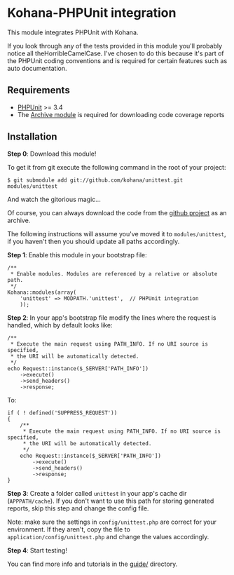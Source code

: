 # Kohana-PHPUnit integration

This module integrates PHPUnit with Kohana.

If you look through any of the tests provided in this module you'll probably notice all theHorribleCamelCase.
I've chosen to do this because it's part of the PHPUnit coding conventions and is required for certain features such as auto documentation.

## Requirements

* [PHPUnit](http://www.phpunit.de/) >= 3.4
* The [Archive module](http://github.com/BMatt/kohana-archive) is required for downloading code coverage reports

## Installation

**Step 0**: Download this module!

To get it from git execute the following command in the root of your project:

	$ git submodule add git://github.com/kohana/unittest.git modules/unittest

And watch the gitorious magic...

Of course, you can always download the code from the [github project](http://github.com/kohana/unittest) as an archive.

The following instructions will assume you've moved it to `modules/unittest`, if you haven't then you should update all paths accordingly.

**Step 1**: Enable this module in your bootstrap file:

	/**
	 * Enable modules. Modules are referenced by a relative or absolute path.
	 */
	Kohana::modules(array(
		'unittest' => MODPATH.'unittest',  // PHPUnit integration
		));

**Step 2**: In your app's bootstrap file modify the lines where the request is handled, which by default looks like:

	/**
	 * Execute the main request using PATH_INFO. If no URI source is specified,
	 * the URI will be automatically detected.
	 */
	echo Request::instance($_SERVER['PATH_INFO'])
		->execute()
		->send_headers()
		->response;

To:

	if ( ! defined('SUPPRESS_REQUEST'))
	{
		/**
		 * Execute the main request using PATH_INFO. If no URI source is specified,
		 * the URI will be automatically detected.
		 */
		echo Request::instance($_SERVER['PATH_INFO'])
			->execute()
			->send_headers()
			->response;
	}

**Step 3**: Create a folder called `unittest` in your app's cache dir (`APPPATH/cache`). If you don't want to use this path for storing generated reports, skip this step and change the config file.

Note: make sure the settings in `config/unittest.php` are correct for your environment. If they aren't, copy the file to `application/config/unittest.php` and change the values accordingly.

**Step 4**: Start testing!

You can find more info and tutorials in the [guide/](http://github.com/kohana/unittest/tree/master/guide/) directory.
